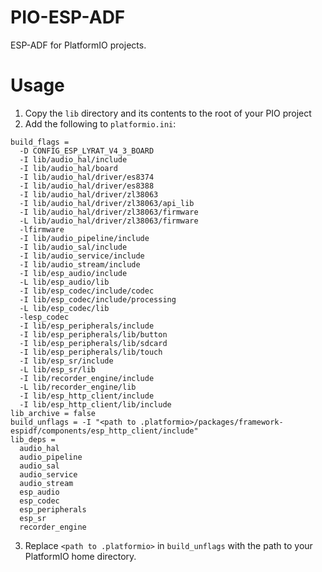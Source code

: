 # PIO-ESP-ADF

ESP-ADF for PlatformIO projects.

# Usage

1. Copy the `lib` directory and its contents to the root of your PIO project
2. Add the following to `platformio.ini`:
```
build_flags =
  -D CONFIG_ESP_LYRAT_V4_3_BOARD
  -I lib/audio_hal/include
  -I lib/audio_hal/board
  -I lib/audio_hal/driver/es8374
  -I lib/audio_hal/driver/es8388
  -I lib/audio_hal/driver/zl38063
  -I lib/audio_hal/driver/zl38063/api_lib
  -I lib/audio_hal/driver/zl38063/firmware
  -L lib/audio_hal/driver/zl38063/firmware
  -lfirmware
  -I lib/audio_pipeline/include
  -I lib/audio_sal/include
  -I lib/audio_service/include
  -I lib/audio_stream/include
  -I lib/esp_audio/include
  -L lib/esp_audio/lib
  -I lib/esp_codec/include/codec
  -I lib/esp_codec/include/processing
  -L lib/esp_codec/lib
  -lesp_codec
  -I lib/esp_peripherals/include
  -I lib/esp_peripherals/lib/button
  -I lib/esp_peripherals/lib/sdcard
  -I lib/esp_peripherals/lib/touch
  -I lib/esp_sr/include
  -L lib/esp_sr/lib
  -I lib/recorder_engine/include
  -L lib/recorder_engine/lib
  -I lib/esp_http_client/include
  -I lib/esp_http_client/lib/include
lib_archive = false
build_unflags = -I "<path to .platformio>/packages/framework-espidf/components/esp_http_client/include"
lib_deps =
  audio_hal
  audio_pipeline
  audio_sal
  audio_service
  audio_stream
  esp_audio
  esp_codec
  esp_peripherals
  esp_sr
  recorder_engine
```
3. Replace `<path to .platformio>` in `build_unflags` with the path to your PlatformIO home directory.
